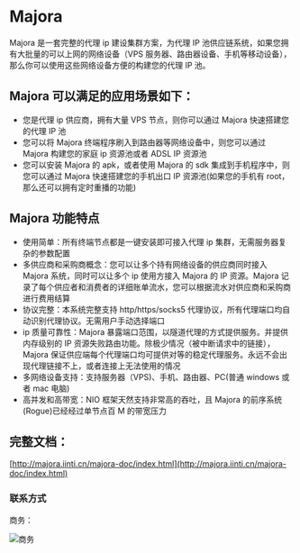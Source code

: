 # Majora

Majora 是一套完整的代理 ip 建设集群方案，为代理 IP 池供应链系统，如果您拥有大批量的可以上网的网络设备（VPS 服务器、路由器设备、手机等移动设备），那么你可以使用这些网络设备方便的构建您的代理 IP 池。

## Majora 可以满足的应用场景如下：

- 您是代理 ip 供应商，拥有大量 VPS 节点，则你可以通过 Majora 快速搭建您的代理 IP 池
- 您可以将 Majora 终端程序刷入到路由器等网络设备中，则您可以通过 Majora 构建您的家庭 ip 资源池或者 ADSL IP 资源池
- 您可以安装 Majora 的 apk，或者使用 Majora 的 sdk 集成到手机程序中，则您可以通过 Majora 快速搭建您的手机出口 IP 资源池(如果您的手机有 root，那么还可以拥有定时重播的功能)

## Majora 功能特点

- 使用简单：所有终端节点都是一键安装即可接入代理 ip 集群，无需服务器复杂的参数配置
- 多供应商和采购商概念：您可以让多个持有网络设备的供应商同时接入 Majora 系统，同时可以让多个 ip 使用方接入 Majora 的 IP 资源。Majora 记录了每个供应者和消费者的详细账单流水，您可以根据流水对供应商和采购商进行费用结算
- 协议完整：本系统完整支持 http/https/socks5 代理协议，所有代理端口均自动识别代理协议。无需用户手动选择端口
- ip 质量可靠性：Majora 暴露端口范围，以隧道代理的方式提供服务。并提供内存级别的 IP 资源失败路由功能。除极少情况（被中断请求中的链接），Majora 保证供应端每个代理端口均可提供对等的稳定代理服务。永远不会出现代理链接不上，或者连接上无法使用的情况
- 多网络设备支持：支持服务器（VPS)、手机、路由器、PC(普通 windows 或者 mac 电脑)
- 高并发和高带宽：NIO 框架天然支持非常高的吞吐，且 Majora 的前序系统(Rogue)已经经过单节点百 M 的带宽压力

## 完整文档：

[http://majora.iinti.cn/majora-doc/index.html](http://majora.iinti.cn/majora-doc/index.html)

### 联系方式

商务：

![商务](https://oss.iinti.cn/majora/dwc.jpeg)
